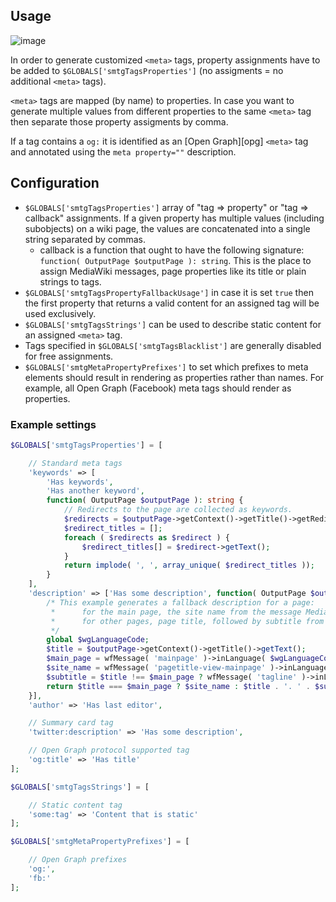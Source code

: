 ## Usage

![image](https://cloud.githubusercontent.com/assets/1245473/16200642/73ddec3a-370e-11e6-938b-4e952077d0c4.png)

In order to generate customized `<meta>` tags, property assignments have
to be added to `$GLOBALS['smtgTagsProperties']` (no assigments = no additional
`<meta>` tags).

`<meta>` tags are mapped (by name) to properties. In case you want to generate
multiple values from different properties to the same `<meta>` tag then separate
those property assigments by comma.

If a tag contains a `og:` it is identified as an [Open Graph][opg] `<meta>` tag
and annotated using the `meta property=""` description.

## Configuration

* `$GLOBALS['smtgTagsProperties']` array of "tag => property" or "tag => callback"
  assignments. If a given property has multiple values (including subobjects)
  on a wiki page, the values are concatenated into a single string separated
  by commas.
	* callback is a function that ought to have the following signature:
	  `function( OutputPage $outputPage ): string`. This is the place to assign
	  MediaWiki messages, page properties like its title or plain strings to tags.
* `$GLOBALS['smtgTagsPropertyFallbackUsage']` in case it is set `true` then the
  first property that returns a valid content for an assigned tag will be used
  exclusively.
* `$GLOBALS['smtgTagsStrings']` can be used to describe static content for an 
  assigned `<meta>` tag.
* Tags specified in `$GLOBALS['smtgTagsBlacklist']` are generally disabled for
  free assignments.
* `$GLOBALS['smtgMetaPropertyPrefixes']` to set which prefixes to meta elements
  should result in rendering as properties rather than names. For example, all
  Open Graph (Facebook) meta tags should render as properties.

### Example settings

```php
$GLOBALS['smtgTagsProperties'] = [

	// Standard meta tags
	'keywords' => [
		'Has keywords',
		'Has another keyword',
		function( OutputPage $outputPage ): string {
			// Redirects to the page are collected as keywords.
			$redirects = $outputPage->getContext()->getTitle()->getRedirectsHere();
			$redirect_titles = [];
			foreach ( $redirects as $redirect ) {
				$redirect_titles[] = $redirect->getText();
			}
			return implode( ', ', array_unique( $redirect_titles ));
		}
	],
	'description' => ['Has some description', function( OutputPage $outputPage ): string {
		/* This example generates a fallback description for a page:
		 *		for the main page, the site name from the message MediaWiki:pagetitle-view-mainpage,
		 *		for other pages, page title, followed by subtitle from MediaWiki:Tagline.
		 */
		global $wgLanguageCode;
		$title = $outputPage->getContext()->getTitle()->getText();
		$main_page = wfMessage( 'mainpage' )->inLanguage( $wgLanguageCode ?: 'ru' )->escaped();
		$site_name = wfMessage( 'pagetitle-view-mainpage' )->inLanguage( $wgLanguageCode ?: 'ru' )->escaped();
		$subtitle = $title !== $main_page ? wfMessage( 'tagline' )->inLanguage( $wgLanguageCode ?: 'ru' )->escaped () : '';
		return $title === $main_page ? $site_name : $title . '. ' . $subtitle;
	}],
	'author' => 'Has last editor',

	// Summary card tag
	'twitter:description' => 'Has some description',

	// Open Graph protocol supported tag
	'og:title' => 'Has title'
];

$GLOBALS['smtgTagsStrings'] = [

	// Static content tag
	'some:tag' => 'Content that is static'
];

$GLOBALS['smtgMetaPropertyPrefixes'] = [ 

	// Open Graph prefixes
	'og:',
	'fb:'
];
```
